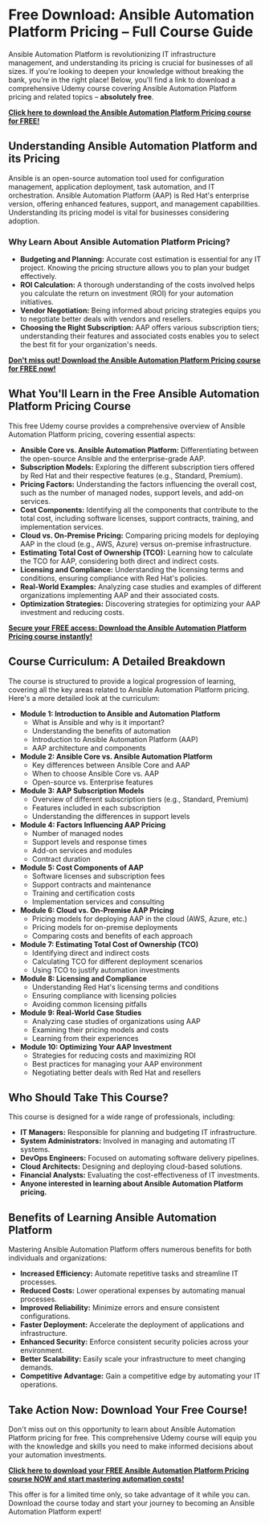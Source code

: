 # Free Download: Ansible Automation Platform Pricing – Full Course Guide

Ansible Automation Platform is revolutionizing IT infrastructure management, and understanding its pricing is crucial for businesses of all sizes. If you're looking to deepen your knowledge without breaking the bank, you’re in the right place! Below, you'll find a link to download a comprehensive Udemy course covering Ansible Automation Platform pricing and related topics – **absolutely free**.

[**Click here to download the Ansible Automation Platform Pricing course for FREE!**](https://udemywork.com/ansible-automation-platform-pricing)

## Understanding Ansible Automation Platform and its Pricing

Ansible is an open-source automation tool used for configuration management, application deployment, task automation, and IT orchestration. Ansible Automation Platform (AAP) is Red Hat's enterprise version, offering enhanced features, support, and management capabilities. Understanding its pricing model is vital for businesses considering adoption.

### Why Learn About Ansible Automation Platform Pricing?

*   **Budgeting and Planning:** Accurate cost estimation is essential for any IT project. Knowing the pricing structure allows you to plan your budget effectively.
*   **ROI Calculation:** A thorough understanding of the costs involved helps you calculate the return on investment (ROI) for your automation initiatives.
*   **Vendor Negotiation:** Being informed about pricing strategies equips you to negotiate better deals with vendors and resellers.
*   **Choosing the Right Subscription:** AAP offers various subscription tiers; understanding their features and associated costs enables you to select the best fit for your organization's needs.

[**Don't miss out! Download the Ansible Automation Platform Pricing course for FREE now!**](https://udemywork.com/ansible-automation-platform-pricing)

## What You'll Learn in the Free Ansible Automation Platform Pricing Course

This free Udemy course provides a comprehensive overview of Ansible Automation Platform pricing, covering essential aspects:

*   **Ansible Core vs. Ansible Automation Platform:** Differentiating between the open-source Ansible and the enterprise-grade AAP.
*   **Subscription Models:** Exploring the different subscription tiers offered by Red Hat and their respective features (e.g., Standard, Premium).
*   **Pricing Factors:** Understanding the factors influencing the overall cost, such as the number of managed nodes, support levels, and add-on services.
*   **Cost Components:** Identifying all the components that contribute to the total cost, including software licenses, support contracts, training, and implementation services.
*   **Cloud vs. On-Premise Pricing:** Comparing pricing models for deploying AAP in the cloud (e.g., AWS, Azure) versus on-premise infrastructure.
*   **Estimating Total Cost of Ownership (TCO):** Learning how to calculate the TCO for AAP, considering both direct and indirect costs.
*   **Licensing and Compliance:** Understanding the licensing terms and conditions, ensuring compliance with Red Hat's policies.
*   **Real-World Examples:** Analyzing case studies and examples of different organizations implementing AAP and their associated costs.
*   **Optimization Strategies:** Discovering strategies for optimizing your AAP investment and reducing costs.

[**Secure your FREE access: Download the Ansible Automation Platform Pricing course instantly!**](https://udemywork.com/ansible-automation-platform-pricing)

## Course Curriculum: A Detailed Breakdown

The course is structured to provide a logical progression of learning, covering all the key areas related to Ansible Automation Platform pricing. Here's a more detailed look at the curriculum:

*   **Module 1: Introduction to Ansible and Automation Platform**
    *   What is Ansible and why is it important?
    *   Understanding the benefits of automation
    *   Introduction to Ansible Automation Platform (AAP)
    *   AAP architecture and components
*   **Module 2: Ansible Core vs. Ansible Automation Platform**
    *   Key differences between Ansible Core and AAP
    *   When to choose Ansible Core vs. AAP
    *   Open-source vs. Enterprise features
*   **Module 3: AAP Subscription Models**
    *   Overview of different subscription tiers (e.g., Standard, Premium)
    *   Features included in each subscription
    *   Understanding the differences in support levels
*   **Module 4: Factors Influencing AAP Pricing**
    *   Number of managed nodes
    *   Support levels and response times
    *   Add-on services and modules
    *   Contract duration
*   **Module 5: Cost Components of AAP**
    *   Software licenses and subscription fees
    *   Support contracts and maintenance
    *   Training and certification costs
    *   Implementation services and consulting
*   **Module 6: Cloud vs. On-Premise AAP Pricing**
    *   Pricing models for deploying AAP in the cloud (AWS, Azure, etc.)
    *   Pricing models for on-premise deployments
    *   Comparing costs and benefits of each approach
*   **Module 7: Estimating Total Cost of Ownership (TCO)**
    *   Identifying direct and indirect costs
    *   Calculating TCO for different deployment scenarios
    *   Using TCO to justify automation investments
*   **Module 8: Licensing and Compliance**
    *   Understanding Red Hat's licensing terms and conditions
    *   Ensuring compliance with licensing policies
    *   Avoiding common licensing pitfalls
*   **Module 9: Real-World Case Studies**
    *   Analyzing case studies of organizations using AAP
    *   Examining their pricing models and costs
    *   Learning from their experiences
*   **Module 10: Optimizing Your AAP Investment**
    *   Strategies for reducing costs and maximizing ROI
    *   Best practices for managing your AAP environment
    *   Negotiating better deals with Red Hat and resellers

## Who Should Take This Course?

This course is designed for a wide range of professionals, including:

*   **IT Managers:** Responsible for planning and budgeting IT infrastructure.
*   **System Administrators:** Involved in managing and automating IT systems.
*   **DevOps Engineers:** Focused on automating software delivery pipelines.
*   **Cloud Architects:** Designing and deploying cloud-based solutions.
*   **Financial Analysts:** Evaluating the cost-effectiveness of IT investments.
*   **Anyone interested in learning about Ansible Automation Platform pricing.**

## Benefits of Learning Ansible Automation Platform

Mastering Ansible Automation Platform offers numerous benefits for both individuals and organizations:

*   **Increased Efficiency:** Automate repetitive tasks and streamline IT processes.
*   **Reduced Costs:** Lower operational expenses by automating manual processes.
*   **Improved Reliability:** Minimize errors and ensure consistent configurations.
*   **Faster Deployment:** Accelerate the deployment of applications and infrastructure.
*   **Enhanced Security:** Enforce consistent security policies across your environment.
*   **Better Scalability:** Easily scale your infrastructure to meet changing demands.
*   **Competitive Advantage:** Gain a competitive edge by automating your IT operations.

## Take Action Now: Download Your Free Course!

Don't miss out on this opportunity to learn about Ansible Automation Platform pricing for free. This comprehensive Udemy course will equip you with the knowledge and skills you need to make informed decisions about your automation investments.

[**Click here to download your FREE Ansible Automation Platform Pricing course NOW and start mastering automation costs!**](https://udemywork.com/ansible-automation-platform-pricing)

This offer is for a limited time only, so take advantage of it while you can. Download the course today and start your journey to becoming an Ansible Automation Platform expert!
